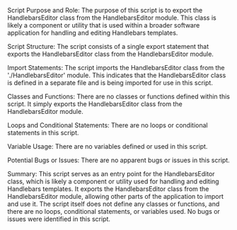 Script Purpose and Role:
The purpose of this script is to export the HandlebarsEditor class from the HandlebarsEditor module. This class is likely a component or utility that is used within a broader software application for handling and editing Handlebars templates.

Script Structure:
The script consists of a single export statement that exports the HandlebarsEditor class from the HandlebarsEditor module.

Import Statements:
The script imports the HandlebarsEditor class from the './HandlebarsEditor' module. This indicates that the HandlebarsEditor class is defined in a separate file and is being imported for use in this script.

Classes and Functions:
There are no classes or functions defined within this script. It simply exports the HandlebarsEditor class from the HandlebarsEditor module.

Loops and Conditional Statements:
There are no loops or conditional statements in this script.

Variable Usage:
There are no variables defined or used in this script.

Potential Bugs or Issues:
There are no apparent bugs or issues in this script.

Summary:
This script serves as an entry point for the HandlebarsEditor class, which is likely a component or utility used for handling and editing Handlebars templates. It exports the HandlebarsEditor class from the HandlebarsEditor module, allowing other parts of the application to import and use it. The script itself does not define any classes or functions, and there are no loops, conditional statements, or variables used. No bugs or issues were identified in this script.
